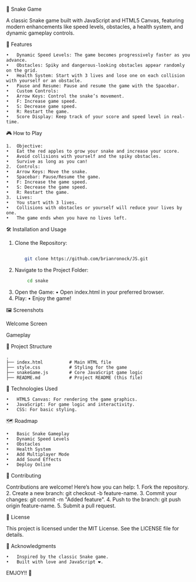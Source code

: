 🐍 Snake Game

A classic Snake game built with JavaScript and HTML5 Canvas, featuring modern enhancements like speed levels, obstacles, a health system, and dynamic gameplay controls.

🚀 Features

	•	Dynamic Speed Levels: The game becomes progressively faster as you advance.
	•	Obstacles: Spiky and dangerous-looking obstacles appear randomly on the grid.
	•	Health System: Start with 3 lives and lose one on each collision with yourself or an obstacle.
	•	Pause and Resume: Pause and resume the game with the Spacebar.
	•	Custom Controls:
	•	Arrow Keys: Control the snake’s movement.
	•	F: Increase game speed.
	•	S: Decrease game speed.
	•	R: Restart the game.
	•	Score Display: Keep track of your score and speed level in real-time.

🎮 How to Play

	1.	Objective:
	•	Eat the red apples to grow your snake and increase your score.
	•	Avoid collisions with yourself and the spiky obstacles.
	•	Survive as long as you can!
	2.	Controls:
	•	Arrow Keys: Move the snake.
	•	Spacebar: Pause/Resume the game.
	•	F: Increase the game speed.
	•	S: Decrease the game speed.
	•	R: Restart the game.
	3.	Lives:
	•	You start with 3 lives.
	•	Collisions with obstacles or yourself will reduce your lives by one.
	•	The game ends when you have no lives left.

🛠️ Installation and Usage

1.	Clone the Repository:
```bash

       git clone https://github.com/brianronock/JS.git
```

2.	Navigate to the Project Folder:
```bash
        cd snake
```

3.	Open the Game:
	•	Open index.html in your preferred browser.
4.	Play:
	•	Enjoy the game!

🖼️ Screenshots

Welcome Screen

Gameplay

📄 Project Structure
        
    .
    ├── index.html          # Main HTML file
    ├── style.css           # Styling for the game
    ├── snakeGame.js        # Core JavaScript game logic
    ├── README.md           # Project README (this file)

🧩 Technologies Used

	•	HTML5 Canvas: For rendering the game graphics.
	•	JavaScript: For game logic and interactivity.
	•	CSS: For basic styling.

🗺️ Roadmap

	•	Basic Snake Gameplay
	•	Dynamic Speed Levels
	•	Obstacles
	•	Health System
	•	Add Multiplayer Mode
	•	Add Sound Effects
	•	Deploy Online

🤝 Contributing

Contributions are welcome! Here’s how you can help:
	1.	Fork the repository.
	2.	Create a new branch: git checkout -b feature-name.
	3.	Commit your changes: git commit -m "Added feature".
	4.	Push to the branch: git push origin feature-name.
	5.	Submit a pull request.

📜 License

This project is licensed under the MIT License. See the LICENSE file for details.

🎉 Acknowledgments

	•	Inspired by the classic Snake game.
	•	Built with love and JavaScript ❤️.

EMJOY!! 🚀